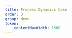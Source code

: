 ```yaml
---
title: Process Dynamics Case
order: 3
group: demo
token:
    contentMaxWidth: 1580
---
```


<code src="./demos/viewer.tsx"></code>

